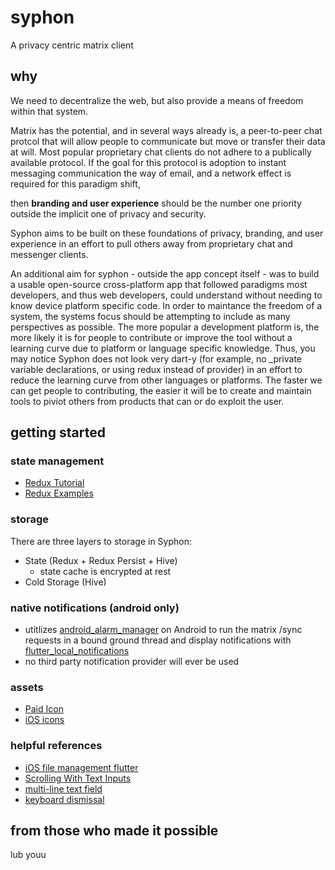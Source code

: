 # syphon

A privacy centric matrix client



## why
We need to decentralize the web, but also provide a means of freedom within that system. 

Matrix has the potential, and in several ways already is, a peer-to-peer chat protcol that will allow people to communicate but move or transfer their data at will. Most popular proprietary chat clients do not adhere to a publically available protocol. If the goal for this protocol is adoption to instant messaging communication the way of email, and a network effect is required for this paradigm shift, 

then **branding and user experience** should be the number one priority outside the implicit one of privacy and security. 

Syphon aims to be built on these foundations of privacy, branding, and user experience in an effort to pull others away from proprietary chat and messenger clients.

An additional aim for syphon - outside the app concept itself - was to build a usable open-source cross-platform app that followed paradigms most developers, and thus web developers, could understand without needing to know device platform specific code. In order to maintance the freedom of a system, the systems focus should be attempting to include as many perspectives as possible. The more popular a development platform is, the more likely it is for people to contribute or improve the tool without a learning curve due to platform or language specific knowledge. Thus, you may notice Syphon does not look very dart-y (for example, no \_private variable declarations, or using redux instead of provider) in an effort to reduce the learning curve from other languages or platforms. The faster we can get people to contributing, the easier it will be to create and maintain tools to piviot others from products that can or do exploit the user.

## getting started

### state management
- [Redux Tutorial](https://www.netguru.com/codestories/-implement-redux-with-flutter-app)
- [Redux Examples](https://github.com/brianegan/flutter_architecture_samples/blob/master/firestore_redux/)

### storage
There are three layers to storage in Syphon:
- State (Redux + Redux Persist +  Hive)
    * state cache is encrypted at rest
- Cold Storage (Hive)

### native notifications (android only)
- utitlizes [android_alarm_manager](https://pub.dev/packages?q=background_alarm_manager) on Android to run the matrix /sync requests in a bound ground thread and display notifications with [flutter_local_notifications](https://pub.dev/packages/flutter_local_notifications)
- no third party notification provider will ever be used

### assets
- [Paid Icon](https://thenounproject.com/search/?q=polygon&i=2596282)
- [iOS icons](https://github.com/smallmuou/ios-icon-generator)

### helpful references
- [iOS file management flutter](https://stackoverflow.com/questions/55220612/how-to-save-a-text-file-in-external-storage-in-ios-using-flutter)
- [Scrolling With Text Inputs](https://github.com/flutter/flutter/issues/13339)
- [multi-line text field](https://stackoverflow.com/questions/45900387/multi-line-textfield-in-flutter)
- [keyboard dismissal](https://stackoverflow.com/questions/55863766/how-to-prevent-keyboard-from-dismissing-on-pressing-submit-key-in-flutter)


## from those who made it possible
lub youu
